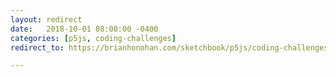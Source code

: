 ```yaml
---
layout: redirect
date:   2018-10-01 08:00:00 -0400
categories: [p5js, coding-challenges]
redirect_to: https://brianhonohan.com/sketchbook/p5js/coding-challenges/snake/

---
```

